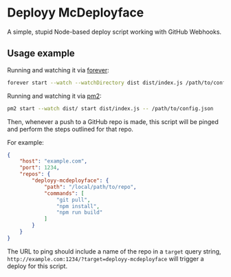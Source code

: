 # Deployy McDeployface

A simple, stupid Node-based deploy script working with GitHub Webhooks.

## Usage example
Running and watching it via [forever](https://github.com/foreverjs/forever):

```bash
forever start --watch --watchDirectory dist dist/index.js /path/to/config.json
```

Running and watching it via [pm2](http://pm2.keymetrics.io/):

```bash
pm2 start --watch dist/ start dist/index.js -- /path/to/config.json
```

Then, whenever a push to a GitHub repo is made, this script will be pinged and perform the steps outlined for that repo.

For example:

```json
{
    "host": "example.com",
    "port": 1234,
    "repos": {
        "deployy-mcdeployface": {
            "path": "/local/path/to/repo",
            "commands": [
                "git pull",
                "npm install",
                "npm run build"
            ]
        }
    }
}
```

The URL to ping should include a name of the repo in a `target` query string, `http://example.com:1234/?target=deployy-mcdeployface` will trigger a deploy for this script.
